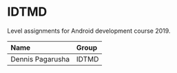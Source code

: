 # IDTMD

Level assignments for Android development course 2019.

| Name | Group |
|:--|:--|
| Dennis Pagarusha | IDTMD |
